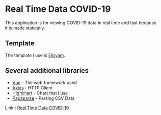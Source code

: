 # Real Time Data COVID-19


This application is for viewing COVID-19 data in real time and fast because it is made statically.

## Template

The template I use is [Elisyam](https://themeforest.net/item/elisyam-web-app-admin-dashboard-template/21917353).

## Several additional libraries

* [Vue](https://vuejs.org/) - The web framework used
* [Axios](https://github.com/axios/axios) - HTTP Client
* [Highchart](https://www.highcharts.com/) - Chart that I use
* [Papaparse](https://www.papaparse.com/) - Parsing CSV Data

Link : [Real Time Data COVID-19](https://aghussb.github.io/corona_dashboard/)
